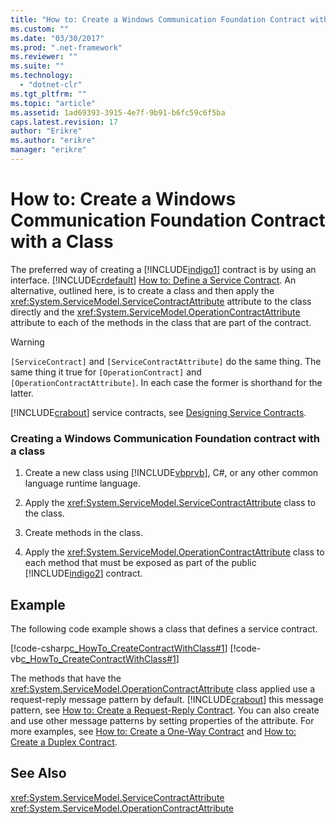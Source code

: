 ```yaml
---
title: "How to: Create a Windows Communication Foundation Contract with a Class"
ms.custom: ""
ms.date: "03/30/2017"
ms.prod: ".net-framework"
ms.reviewer: ""
ms.suite: ""
ms.technology: 
  - "dotnet-clr"
ms.tgt_pltfrm: ""
ms.topic: "article"
ms.assetid: 1ad69393-3915-4e7f-9b91-b6fc59c6f5ba
caps.latest.revision: 17
author: "Erikre"
ms.author: "erikre"
manager: "erikre"
---
```

# How to: Create a Windows Communication Foundation Contract with a Class
The preferred way of creating a [!INCLUDE[indigo1](../../../../includes/indigo1-md.md)] contract is by using an interface. [!INCLUDE[crdefault](../../../../includes/crdefault-md.md)] [How to: Define a Service Contract](../../../../docs/framework/wcf/how-to-define-a-wcf-service-contract.md). An alternative, outlined here, is to create a class and then apply the <xref:System.ServiceModel.ServiceContractAttribute> attribute to the class directly and the <xref:System.ServiceModel.OperationContractAttribute> attribute to each of the methods in the class that are part of the contract.  
  
> [!WARNING]
>  `[ServiceContract]` and `[ServiceContractAttribute]` do the same thing. The same thing it true for `[OperationContract]` and `[OperationContractAttribute]`. In each case the former is shorthand for the latter.  
  
 [!INCLUDE[crabout](../../../../includes/crabout-md.md)] service contracts, see [Designing Service Contracts](../../../../docs/framework/wcf/designing-service-contracts.md).  
  
### Creating a Windows Communication Foundation contract with a class  
  
1.  Create a new class using [!INCLUDE[vbprvb](../../../../includes/vbprvb-md.md)], C#, or any other common language runtime language.  
  
2.  Apply the <xref:System.ServiceModel.ServiceContractAttribute> class to the class.  
  
3.  Create methods in the class.  
  
4.  Apply the <xref:System.ServiceModel.OperationContractAttribute> class to each method that must be exposed as part of the public [!INCLUDE[indigo2](../../../../includes/indigo2-md.md)] contract.  
  
## Example  
 The following code example shows a class that defines a service contract.  
  
 [!code-csharp[c_HowTo_CreateContractWithClass#1](../../../../samples/snippets/csharp/VS_Snippets_CFX/c_howto_createcontractwithclass/cs/source.cs#1)]
 [!code-vb[c_HowTo_CreateContractWithClass#1](../../../../samples/snippets/visualbasic/VS_Snippets_CFX/c_howto_createcontractwithclass/vb/source.vb#1)]  
  
 The methods that have the <xref:System.ServiceModel.OperationContractAttribute> class applied use a request-reply message pattern by default. [!INCLUDE[crabout](../../../../includes/crabout-md.md)] this message pattern, see [How to: Create a Request-Reply Contract](../../../../docs/framework/wcf/feature-details/how-to-create-a-request-reply-contract.md). You can also create and use other message patterns by setting properties of the attribute. For more examples, see [How to: Create a One-Way Contract](../../../../docs/framework/wcf/feature-details/how-to-create-a-one-way-contract.md) and [How to: Create a Duplex Contract](../../../../docs/framework/wcf/feature-details/how-to-create-a-duplex-contract.md).  
  
## See Also  
 <xref:System.ServiceModel.ServiceContractAttribute>   
 <xref:System.ServiceModel.OperationContractAttribute>
